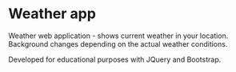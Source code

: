 # Weather app

Weather web application - shows current weather in your location. Background changes depending on the actual weather conditions.

Developed for educational purposes with JQuery and Bootstrap.